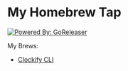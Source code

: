My Homebrew Tap
===============

[![Powered By: GoReleaser](https://img.shields.io/badge/powered%20by-goreleaser-green.svg?style=flat-square)](https://github.com/goreleaser)

My Brews:

* [Clockify CLI](https://github.com/lucassabreu/clockify-cli) 
